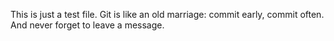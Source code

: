 This is just a test file. 
Git is like an old marriage: commit early, commit often. And never forget to leave a message.
